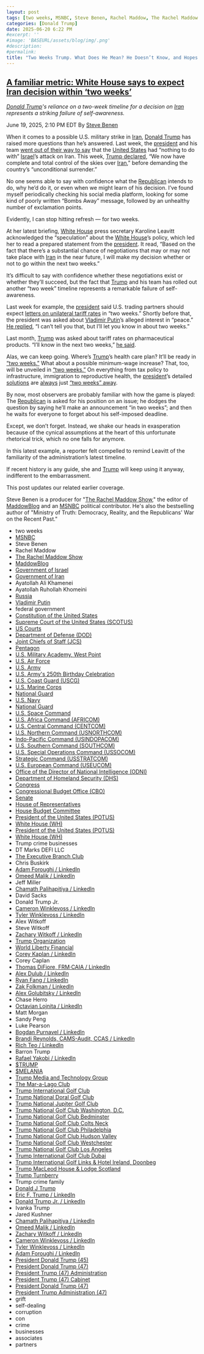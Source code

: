 ```yaml
---
layout: post
tags: [two weeks, MSNBC, Steve Benen, Rachel Maddow, The Rachel Maddow Show, MaddowBlog, Government of Israel, Government of Iran, Ayatollah Ali Khamenei, Ayatollah Ruhollah Khomeini, Russia, Vladimir Putin, federal government, Constitution of the United States, Supreme Court of the United States (SCOTUS), US Courts, Department of Defense (DOD), Joint Chiefs of Staff (JCS), Pentagon, U.S. Military Academy West Point, U.S. Air Force, U.S. Army, U.S. Army’s 250th Birthday Celebration, U.S. Coast Guard (USCG), U.S. Marine Corps, National Guard, U.S. Navy, National Guard, U.S. Space Command, U.S. Africa Command (AFRICOM), U.S. Central Command (CENTCOM), U.S. Northern Command (USNORTHCOM), Indo-Pacific Command (USINDOPACOM), U.S. Southern Command (SOUTHCOM), U.S. Special Operations Command (USSOCOM), Strategic Command (USSTRATCOM), U.S. European Command (USEUCOM), Office of the Director of National Intelligence (ODNI), Department of Homeland Security (DHS), Congress, Congressional Budget Office (CBO), Senate, House of Representatives, House Budget Committee, President of the United States (POTUS), White House (WH), President of the United States (POTUS), White House (WH), Trump crime businesses, DT Marks DEFI LLC, The Executive Branch Club, Chris Buskirk, Adam Foroughi / LinkedIn, Omeed Malik / LinkedIn, Jeff Miller, Chamath Palihapitiya / LinkedIn, David Sacks, Donald Trump Jr., Cameron Winklevoss / LinkedIn, Tyler Winklevoss / LinkedIn, Alex Witkoff, Steve Witkoff, Zachary Witkoff / LinkedIn, Trump Organization, World Liberty Financial, Corey Kaplan / LinkedIn, Corey Caplan, Thomas DiFiore FRM·CAIA / LinkedIn, Alex Dulub / LinkedIn, Ryan Fang / LinkedIn, Zak Folkman / LinkedIn, Alex Golubitsky / LinkedIn, Chase Herro, Octavian Lojnita / LinkedIn, Matt Morgan, Sandy Peng, Luke Pearson, Bogdan Purnavel / LinkedIn, Brandi Reynolds CAMS-Audit CCAS / LinkedIn, Rich Teo / LinkedIn, Barron Trump, Rafael Yakobi / LinkedIn, $TRUMP, $MELANIA, Trump Media and Technology Group, The Mar-a-Lago Club, Trump International Golf Club, Trump National Doral Golf Club, Trump National Jupiter Golf Club, Trump National Golf Club Washington D.C., Trump National Golf Club Bedminster, Trump National Golf Club Colts Neck, Trump National Golf Club Philadelphia, Trump National Golf Club Hudson Valley, Trump National Golf Club Westchester, Trump National Golf Club Los Angeles, Trump International Golf Club Dubai, Trump International Golf Links & Hotel Ireland Doonbeg, Trump MacLeod House & Lodge Scotland, Trump Turnberry, Trump crime family, Donald J Trump, Eric F. Trump / LinkedIn, Donald Trump Jr. / LinkedIn, Ivanka Trump, Jared Kushner, Chamath Palihapitiya / LinkedIn, Omeed Malik / LinkedIn, Zachary Witkoff / LinkedIn, Cameron Winklevoss / LinkedIn, Tyler Winklevoss / LinkedIn, Adam Foroughi / LinkedIn, President Donald Trump (45), President Donald Trump (47), President Trump (47) Administration, President Trump (47) Cabinet, President Donald Trump (47), President Trump Administration (47), grift, self-dealing, corruption, con, crime, businesses, associates, partners]
categories: [Donald Trump]
date: 2025-06-20 6:22 PM
#excerpt: ''
#image: 'BASEURL/assets/blog/img/.png'
#description:
#permalink:
title: "Two Weeks Trump. What Does He Mean? He Doesn’t Know, and Hopes You Forget"
---
```



## [A familiar metric: White House says to expect Iran decision within ‘two weeks’](https://www.msnbc.com/rachel-maddow-show/maddowblog/familiar-metric-white-house-says-expect-iran-decision-two-weeks-rcna213980)

*[Donald Trump](https://www.donaldjtrump.com/)'s reliance on a two-week timeline for a decision on [Iran](https://irangov.ir/) represents a striking failure of self-awareness.*

June 19, 2025, 2:10 PM EDT
By [Steve Benen](https://www.msnbc.com/author/steve-benen-ncpn433601)

When it comes to a possible U.S. military strike in [Iran](https://irangov.ir/), [Donald Trump](https://www.donaldjtrump.com/) has raised more questions than he’s answered. Last week, the [president](https://www.whitehouse.gov/) and his team [went out of their way to say](https://truthsocial.com/@realDonaldTrump/posts/114685507052179501) that the [United States](https://www.usa.gov/) had “nothing to do with” [Israel](https://www.gov.il/)’s attack on Iran. This week, [Trump declared](https://www.msnbc.com/rachel-maddow-show/maddowblog/trump-adopts-new-posture-iran-demands-unconditional-surrender-rcna213564), “We now have complete and total control of the skies over [Iran](https://irangov.ir/),” before demanding the country’s “unconditional surrender.”

No one seems able to say with confidence what the [Republican](https://www.gop.com/) intends to do, why he’d do it, or even when we might learn of his decision. I’ve found myself periodically checking his social media platform, looking for some kind of poorly written “Bombs Away” message, followed by an unhealthy number of exclamation points.

Evidently, I can stop hitting refresh — for two weeks.

At her latest briefing, [White House](https://www.whitehouse.gov/) press secretary Karoline Leavitt acknowledged the “speculation” about the [White House](https://www.whitehouse.gov/)’s policy, which led her to read a prepared statement from the [president](https://www.whitehouse.gov/). It read, “Based on the fact that there’s a substantial chance of negotiations that may or may not take place with [Iran](https://irangov.ir/) in the near future, I will make my decision whether or not to go within the next two weeks.”

It’s difficult to say with confidence whether these negotiations exist or whether they’ll succeed, but the fact that [Trump](https://www.donaldjtrump.com/) and his team has rolled out another “two week” timeline represents a remarkable failure of self-awareness.

Last week for example, the [president](https://www.whitehouse.gov/) said U.S. trading partners should expect [letters on unilateral tariff rates](https://politicalwire.com/2025/06/12/trump-says-hell-set-unilateral-tariffs-in-two-weeks/) in “two weeks.” Shortly before that, the president was asked about [Vladimir Putin](http://kremlin.ru/)’s alleged interest in “peace.” [He replied](https://www.msnbc.com/rachel-maddow-show/maddowblog/russian-sanctions-trumps-new-position-taco-written-rcna213707), “I can’t tell you that, but I’ll let you know in about two weeks.”

Last month, [Trump](https://www.donaldjtrump.com/) was asked about tariff rates on pharmaceutical products. “I’ll know in the next two weeks,” [he said](https://x.com/Acyn/status/1919510486607134894).

Alas, we can keep going. Where’s [Trump](https://www.donaldjtrump.com/)’s health care plan? It’ll be ready in [“two weeks.”](https://www.foxnews.com/politics/transcript-fox-news-sunday-interview-with-president-trump) What about a possible minimum-wage increase? That, too, will be unveiled in [“two weeks.”](https://www.msnbc.com/rachel-maddow-show/right-cue-trump-fails-follow-through-minimum-wage-n1234155) On everything from tax policy to infrastructure, immigration to reproductive health, the [president](https://www.whitehouse.gov/)’s detailed [solutions](https://www.axios.com/2017/12/15/trumps-timeline-always-two-weeks-1513302785) are [always](https://www.nbcnews.com/politics/2024-election/trumps-favorite-policy-position-check-back-later-rcna153548) just [“two weeks” away](https://www.msnbc.com/rachel-maddow-show/maddowblog/trump-sees-electoral-turnaround-probably-two-weeks-n1247770).

By now, most observers are probably familiar with how the game is played: The [Republican](https://www.gop.com/) is asked for his position on an issue; he dodges the question by saying he’ll make an announcement “in two weeks”; and then he waits for everyone to forget about his self-imposed deadline.

Except, we don’t forget. Instead, we shake our heads in exasperation because of the cynical assumptions at the heart of this unfortunate rhetorical trick, which no one falls for anymore.

In this latest example, a reporter felt compelled to remind Leavitt of the familiarity of the administration’s latest timeline.

If recent history is any guide, she and [Trump](https://www.donaldjtrump.com/) will keep using it anyway, indifferent to the embarrassment.

This post updates our related earlier coverage.

Steve Benen is a producer for "[The Rachel Maddow Show](https://www.msnbc.com/rachel-maddow-show)," the editor of [MaddowBlog](https://www.msnbc.com/rachel-maddow-show) and an [MSNBC](https://www.msnbc.com/) political contributor. He's also the bestselling author of "Ministry of Truth: Democracy, Reality, and the Republicans' War on the Recent Past."

- two weeks
- [MSNBC](https://www.msnbc.com/)
- Steve Benen
- Rachel Maddow 
- [The Rachel Maddow Show](https://www.msnbc.com/rachel-maddow-show)
- [MaddowBlog](https://www.msnbc.com/rachel-maddow-show) 
- [Government of Israel](https://www.gov.il/)
- [Government of Iran](https://irangov.ir/)
- Ayatollah Ali Khamenei
- Ayatollah Ruhollah Khomeini
- [Russia](http://government.ru/)
- [Vladimir Putin](http://kremlin.ru/)
- federal government
- [Constitution of the United States](https://constitution.congress.gov/)
- [Supreme Court of the United States (SCOTUS)](https://www.supremecourt.gov/)
- [US Courts](https://www.uscourts.gov/)
- [Department of Defense (DOD)](https://www.defense.gov/)
- [Joint Chiefs of Staff (JCS)](https://www.jcs.mil/)
- [Pentagon](https://www.defense.gov/)
- [U.S. Military Academy, West Point](https://www.westpoint.edu/)
- [U.S. Air Force](https://www.af.mil/)
- [U.S. Army](https://www.army.mil/)
- [U.S. Army's 250th Birthday Celebration](https://www.army.mil/1775/)
- [U.S. Coast Guard (USCG)](https://www.uscg.mil/)
- [U.S. Marine Corps](https://www.marines.mil/)
- [National Guard](https://www.nationalguard.mil/)
- [U.S. Navy](https://www.navy.mil/)
- [National Guard](https://www.nationalguard.mil/)
- [U.S. Space Command](https://www.spacecom.mil/)
- [U.S. Africa Command (AFRICOM)](https://www.africom.mil/)
- [U.S. Central Command (CENTCOM)](https://www.centcom.mil/)
- [U.S. Northern Command (USNORTHCOM)](https://www.northcom.mil/)
- [Indo-Pacific Command (USINDOPACOM)](https://www.pacom.mil/)
- [U.S. Southern Command (SOUTHCOM)](http://www.southcom.mil/)
- [U.S. Special Operations Command (USSOCOM)](https://www.socom.mil/)
- [Strategic Command (USSTRATCOM)](http://www.stratcom.mil/)
- [U.S. European Command (USEUCOM)](https://www.eucom.mil/)
- [Office of the Director of National Intelligence (ODNI)](https://www.odni.gov/)
- [Department of Homeland Security (DHS)](https://www.dhs.gov/)
- [Congress](https://www.congress.gov/)
- [Congressional Budget Office (CBO)](https://www.cbo.gov/)
- [Senate](https://www.senate.gov/)
- [House of Representatives](https://www.house.gov/)
- [House Budget Committee ](https://budget.house.gov/)
- [President of the United States (POTUS)](https://www.whitehouse.gov/)
- [White House (WH)](https://www.whitehouse.gov/)
- [President of the United States (POTUS)](https://www.whitehouse.gov/)
- [White House (WH)](https://www.whitehouse.gov/)
- Trump crime businesses
- DT Marks DEFI LLC
- [The Executive Branch Club](https://www.theexecutivebranchclub.com/)
- Chris Buskirk
- [Adam Foroughi / LinkedIn](https://www.linkedin.com/in/adamforoughi/)
- [Omeed Malik / LinkedIn](https://www.linkedin.com/in/omeed-malik-b483b1186/)
- Jeff Miller
- [Chamath Palihapitiya / LinkedIn](https://www.linkedin.com/in/chamath/)
- David Sacks
- Donald Trump Jr.
- [Cameron Winklevoss / LinkedIn](https://www.linkedin.com/in/winklevoss/)
- [Tyler Winklevoss / LinkedIn](https://www.linkedin.com/in/tylerwinklevoss/)
- Alex Witkoff
- Steve Witkoff
- [Zachary Witkoff / LinkedIn](https://www.linkedin.com/in/zachary-witkoff-038a4143/)
- [Trump Organization](https://www.trump.com/)
- [World Liberty Financial](https://worldlibertyfinancial.com/)
- [Corey Kaplan / LinkedIn](https://www.linkedin.com/in/coreykaplan/)
- Corey Caplan
- [Thomas DiFiore, FRM·CAIA / LinkedIn](https://www.linkedin.com/in/thomasdifiore42/)
- [Alex Dulub / LinkedIn](https://www.linkedin.com/in/alexei-dulub/)
- [Ryan Fang / LinkedIn](https://www.linkedin.com/in/ryan-fang-245011a2/)
- [Zak Folkman / LinkedIn](https://www.linkedin.com/in/zak-folkman-0300669a/)
- [Alex Golubitsky / LinkedIn](https://www.linkedin.com/in/alexgolubitsky/)
- Chase Herro
- [Octavian Lojnita / LinkedIn](https://www.linkedin.com/in/octavian-lojnita/)
- Matt Morgan
- Sandy Peng
- Luke Pearson
- [Bogdan Purnavel / LinkedIn](https://www.linkedin.com/in/bogdan-purnavel-73b05a14b/)
- [Brandi Reynolds, CAMS-Audit, CCAS / LinkedIn](https://www.linkedin.com/in/brandi-reynolds-cams-audit-ccas-64b8aa53/)
- [Rich Teo / LinkedIn](https://www.linkedin.com/in/richteo/)
- Barron Trump
- [Rafael Yakobi / LinkedIn](https://www.linkedin.com/in/rafaelyakobi/)
- [$TRUMP](https://gettrumpmemes.com/)
- [$MELANIA](https://melaniameme.com/)
- [Trump Media and Technology Group](https://tmtgcorp.com/)
- [The Mar-a-Lago Club](https://www.maralagoclub.com/)
- [Trump International Golf Club](https://www.trumpinternationalpalmbeaches.com/)
- [Trump National Doral Golf Club](https://www.trumpgolfdoral.com/)
- [Trump National Jupiter Golf Club](https://www.trumpnationaljupiter.com/)
- [Trump National Golf Club Washington, D.C.](https://www.trumpnationaldc.com/)
- [Trump National Golf Club Bedminster](https://www.trumpnationalbedminster.com/)
- [Trump National Golf Club Colts Neck](https://www.trumpcoltsneck.com/)
- [Trump National Golf Club Philadelphia](https://www.trumpnationalphiladelphia.com/)
- [Trump National Golf Club Hudson Valley](https://www.trumpnationalhudsonvalley.com/)
- [Trump National Golf Club Westchester](https://www.trumpnationalwestchester.com/)
- [Trump National Golf Club Los Angeles](https://www.trumpnationallosangeles.com/)
- [Trump International Golf Club Dubai](https://www.trumpgolfdubai.com/)
- [Trump International Golf Links & Hotel Ireland, Doonbeg](https://www.trumpgolfireland.com/)
- [Trump MacLeod House & Lodge Scotland](https://www.trumphotels.com/macleod-house)
- [Trump Turnberry](https://www.turnberry.co.uk/)
- Trump crime family
- [Donald J Trump](https://www.donaldjtrump.com/)
- [Eric F. Trump / LinkedIn](https://www.linkedin.com/in/erictrump/)
- [Donald Trump Jr. / LinkedIn](https://www.linkedin.com/in/donald-trump-jr-4454b862/)
- Ivanka Trump
- Jared Kushner
- [Chamath Palihapitiya / LinkedIn](https://www.linkedin.com/in/chamath/)
- [Omeed Malik / LinkedIn](https://www.linkedin.com/in/omeed-malik-b483b1186/)
- [Zachary Witkoff / LinkedIn](https://www.linkedin.com/in/zachary-witkoff-038a4143/)
- [Cameron Winklevoss / LinkedIn](https://www.linkedin.com/in/winklevoss/)
- [Tyler Winklevoss / LinkedIn](https://www.linkedin.com/in/tylerwinklevoss/)
- [Adam Foroughi / LinkedIn](https://www.linkedin.com/in/adamforoughi/)
- [President Donald Trump (45)](https://trumpwhitehouse.archives.gov/)
- [President Donald Trump (47)](https://www.whitehouse.gov/administration/donald-j-trump/)
- [President Trump (47) Administration](https://www.whitehouse.gov/administration/)
- [President Trump (47) Cabinet](https://www.whitehouse.gov/administration/the-cabinet/)
- [President Donald Trump (47)](https://www.whitehouse.gov/administration/donald-j-trump/)
- [President Trump Administration (47)](https://www.whitehouse.gov/administration/)
- grift
- self-dealing
- corruption
- con
- crime
- businesses
- associates
- partners
